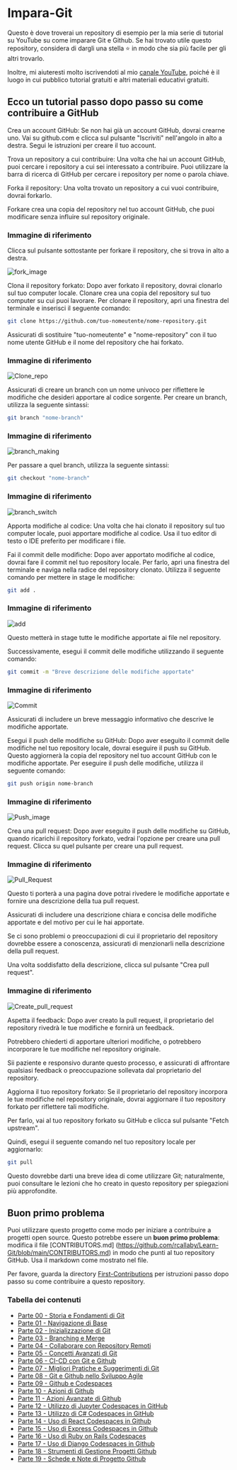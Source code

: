 # Impara-Git

Questo è dove troverai un repository di esempio per la mia serie di tutorial su YouTube su come imparare Git e Github.
Se hai trovato utile questo repository, considera di dargli una stella ⭐ in modo che sia più facile per gli altri trovarlo.

Inoltre, mi aiuteresti molto iscrivendoti al mio [canale YouTube](https://www.youtube.com/@richardcallaby), poiché è il luogo in cui pubblico tutorial gratuiti e altri materiali educativi gratuiti.

## Ecco un tutorial passo dopo passo su come contribuire a GitHub
Crea un account GitHub: Se non hai già un account GitHub, dovrai crearne uno. Vai su github.com e clicca sul pulsante "Iscriviti" nell'angolo in alto a destra. Segui le istruzioni per creare il tuo account.

Trova un repository a cui contribuire: Una volta che hai un account GitHub, puoi cercare i repository a cui sei interessato a contribuire. Puoi utilizzare la barra di ricerca di GitHub per cercare i repository per nome o parola chiave.

Forka il repository: Una volta trovato un repository a cui vuoi contribuire, dovrai forkarlo.

Forkare crea una copia del repository nel tuo account GitHub, che puoi modificare senza influire sul repository originale.

### Immagine di riferimento
Clicca sul pulsante sottostante per forkare il repository, che si trova in alto a destra.

![fork_image](./images/Readme_images/fork.png)

Clona il repository forkato: Dopo aver forkato il repository, dovrai clonarlo sul tuo computer locale. Clonare crea una copia del repository sul tuo computer su cui puoi lavorare. Per clonare il repository, apri una finestra del terminale e inserisci il seguente comando:

```bash
git clone https://github.com/tuo-nomeutente/nome-repository.git
```
Assicurati di sostituire "tuo-nomeutente" e "nome-repository" con il tuo nome utente GitHub e il nome del repository che hai forkato.

### Immagine di riferimento
![Clone_repo](./images/Readme_images/Clone.png)

Assicurati di creare un branch con un nome univoco per riflettere le modifiche che desideri apportare al codice sorgente. Per creare un branch, utilizza la seguente sintassi:

```bash
git branch "nome-branch"
```
### Immagine di riferimento
![branch_making](./images/Readme_images/Branch_making.png)

Per passare a quel branch, utilizza la seguente sintassi:
```bash
git checkout "nome-branch"
```
### Immagine di riferimento
![branch_switch](./images/Readme_images/branch_switch.png)

Apporta modifiche al codice: Una volta che hai clonato il repository sul tuo computer locale, puoi apportare modifiche al codice. Usa il tuo editor di testo o IDE preferito per modificare i file.

Fai il commit delle modifiche: Dopo aver apportato modifiche al codice, dovrai fare il commit nel tuo repository locale. Per farlo, apri una finestra del terminale e naviga nella radice del repository clonato. Utilizza il seguente comando per mettere in stage le modifiche:

```bash
git add .
```

### Immagine di riferimento
![add](./images/Readme_images/add.png)

Questo metterà in stage tutte le modifiche apportate ai file nel repository.

Successivamente, esegui il commit delle modifiche utilizzando il seguente comando:

```bash
git commit -m "Breve descrizione delle modifiche apportate"
```

### Immagine di riferimento
![Commit](./images/Readme_images/commit.png)

Assicurati di includere un breve messaggio informativo che descrive le modifiche apportate.

Esegui il push delle modifiche su GitHub: Dopo aver eseguito il commit delle modifiche nel tuo repository locale, dovrai eseguire il push su GitHub. Questo aggiornerà la copia del repository nel tuo account GitHub con le modifiche apportate. Per eseguire il push delle modifiche, utilizza il seguente comando:

```bash
git push origin nome-branch
```

### Immagine di riferimento
![Push_image](./images/Readme_images/push.png)

Crea una pull request: Dopo aver eseguito il push delle modifiche su GitHub, quando ricarichi il repository forkato, vedrai l'opzione per creare una pull request. Clicca su quel pulsante per creare una pull request.

### Immagine di riferimento
![Pull_Request](./images/Readme_images/pull%20request.png)

Questo ti porterà a una pagina dove potrai rivedere le modifiche apportate e fornire una descrizione della tua pull request.

Assicurati di includere una descrizione chiara e concisa delle modifiche apportate e del motivo per cui le hai apportate.

Se ci sono problemi o preoccupazioni di cui il proprietario del repository dovrebbe essere a conoscenza, assicurati di menzionarli nella descrizione della pull request.

Una volta soddisfatto della descrizione, clicca sul pulsante "Crea pull request".

### Immagine di riferimento
![Create_pull_request](./images/Readme_images/Create_pull_request.png)

Aspetta il feedback: Dopo aver creato la pull request, il proprietario del repository rivedrà le tue modifiche e fornirà un feedback.

Potrebbero chiederti di apportare ulteriori modifiche, o potrebbero incorporare le tue modifiche nel repository originale.

Sii paziente e responsivo durante questo processo, e assicurati di affrontare qualsiasi feedback o preoccupazione sollevata dal proprietario del repository.

Aggiorna il tuo repository forkato: Se il proprietario del repository incorpora le tue modifiche nel repository originale, dovrai aggiornare il tuo repository forkato per riflettere tali modifiche.

Per farlo, vai al tuo repository forkato su GitHub e clicca sul pulsante "Fetch upstream".

Quindi, esegui il seguente comando nel tuo repository locale per aggiornarlo:

```bash
git pull
```

Questo dovrebbe darti una breve idea di come utilizzare Git; naturalmente, puoi consultare le lezioni che ho creato in questo repository per spiegazioni più approfondite.

## Buon primo problema

Puoi utilizzare questo progetto come modo per iniziare a contribuire a progetti open source. Questo potrebbe essere un **buon primo problema**: modifica il file [CONTRIBUTORS.md] (https://github.com/rcallaby/Learn-Git/blob/main/CONTRIBUTORS.md) in modo che punti al tuo repository GitHub. Usa il markdown come mostrato nel file.

Per favore, guarda la directory [First-Contributions](https://github.com/rcallaby/Learn-Git/tree/main/First-Contributions) per istruzioni passo dopo passo su come contribuire a questo repository.

### Tabella dei contenuti

- [Parte 00 - Storia e Fondamenti di Git](https://github.com/rcallaby/Learn-Git/blob/main/Lessons/it/Part-00/part-00.md)
- [Parte 01 - Navigazione di Base](https://github.com/rcallaby/Learn-Git/blob/main/Lessons/it/Part-01/part01.md)
- [Parte 02 - Inizializzazione di Git](https://github.com/rcallaby/Learn-Git/blob/main/Lessons/it/part-02/part2.md)
- [Parte 03 - Branching e Merge](https://github.com/rcallaby/Learn-Git/blob/main/Lessons/it/Part-03/part3.md)
- [Parte 04 - Collaborare con Repository Remoti](https://github.com/rcallaby/Learn-Git/blob/main/Lessons/it/Part-04/part4.md)
- [Parte 05 - Concetti Avanzati di Git](https://github.com/rcallaby/Learn-Git/blob/main/Lessons/it/Part-05/Part05.md)
- [Parte 06 - CI-CD con Git e Github](https://github.com/rcallaby/Learn-Git/blob/main/Lessons/it/Part-06/Part6.md)
- [Parte 07 - Migliori Pratiche e Suggerimenti di Git](https://github.com/rcallaby/Learn-Git/blob/main/Lessons/it/Part-07/Part7.md)
- [Parte 08 - Git e Github nello Sviluppo Agile](https://github.com/rcallaby/Learn-Git/blob/main/Lessons/it/Part-08/Part8.md)
- [Parte 09 - Github e Codespaces](https://github.com/rcallaby/Learn-Git/blob/main/Lessons/it/Part-09/Part9.md)
- [Parte 10 - Azioni di Github](https://github.com/rcallaby/Learn-Git/blob/main/Lessons/it/Part-10/Part10.md)
- [Parte 11 - Azioni Avanzate di Github](https://github.com/rcallaby/Learn-Git/blob/main/Lessons/it/Part-11/Part11.md)
- [Parte 12 - Utilizzo di Jupyter Codespaces in GitHub](https://github.com/rcallaby/Learn-Git/blob/main/Lessons/it/Part-12/Part12.md)
- [Parte 13 - Utilizzo di C# Codespaces in GitHub](https://github.com/rcallaby/Learn-Git/blob/main/Lessons/it/Part-13/Part13.md)
- [Parte 14 - Uso di React Codespaces in Github](https://github.com/rcallaby/Learn-Git/blob/main/Lessons/it/Part-14/Part14.md)
- [Parte 15 - Uso di Express Codespaces in Github](https://github.com/rcallaby/Learn-Git/blob/main/Lessons/it/Part-15/Part15.md)
- [Parte 16 - Uso di Ruby on Rails Codespaces](https://github.com/rcallaby/Learn-Git/blob/main/Lessons/it/Part-16/Part16.md)
- [Parte 17 - Uso di Django Codespaces in Github](https://github.com/rcallaby/Learn-Git/blob/main/Lessons/it/Part-17/Part17.md)
- [Parte 18 - Strumenti di Gestione Progetti Github](https://github.com/rcallaby/Learn-Git/blob/main/Lessons/it/Part-18/Part-18.md)
- [Parte 19 - Schede e Note di Progetto Github](https://github.com/rcallaby/Learn-Git/blob/main/Lessons/it/Part-19/part19.md)

